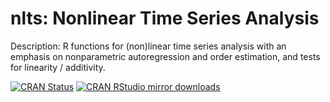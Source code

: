 # nlts: Nonlinear Time Series Analysis

Description: R functions for (non)linear time series analysis with an emphasis on nonparametric autoregression and order estimation, and tests for linearity / additivity.

[![CRAN Status](https://www.r-pkg.org/badges/version/nlts)](https://cran.r-project.org/package=nlts)
 [![CRAN RStudio mirror downloads](https://cranlogs.r-pkg.org/badges/nlts)](https://www.r-pkg.org/pkg/nlts)
